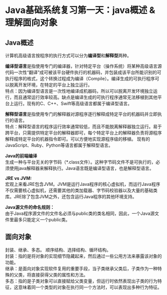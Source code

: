 # Java基础系统复习第一天：java概述 & 理解面向对象
## Java概述
计算机高级语言按程序的执行方式可以分为**编译型**和**解释型**两种。

**编译型语言**是指使用专门的编译器，针对特定平台（操作系统）将某种高级语言源代码一次性“翻译”成可被该平台硬件执行的机器码，并包装成该平台所能识别的可执行程序的格式，这个转换过程成为编译（Compile）。编译生成的可执行程序可以脱离开发环境，在特定的平台上独立运行。  
特点：因为编译型语言是一次性地编译成机器码，所以可以脱离开发环境独立运行，而且通常运行效率较高。缺点是编译生成的可执行程序通常无法移植到其他平台上运行。现有的C、C++、Swift等高级语言都属于编译型语言。

**解释型语言**是指使用专门的解释器对源程序逐行解释成特定平台的机器码并立即执行的语言。  
特点：解释型语言的程序运行效率通常较低，而且不能脱离解释器独立运行。易于跨平台，只需提供特定平台的解释器即可，每个特定平台上的解释器负责将源程序解释成特定平台的机器指令即可。可以方便地实现源程序级的移植。
现有的JavaScript、Ruby、Python等语言都属于解释型语言。

**Java的前端编译**  
生成一种与平台无关的字节码（*.class文件）。这种字节码文件不是可执行的，必须使用java解释器来解释执行。Java语言既是编译型语言，也是解释型语言。

**JRE vs JVM:**  
宏观上来看JRE包含JVM。JVM是运行Java程序的核心虚拟机，而运行Java程序不仅需要核心虚拟机，还需要其他的类加载器、字节码校验器以及大量的基础类库。JRE除了包含JVM之外，还包含运行Java程序的其他环境支持。

**Java源文件的命名规则：**  
由于Java程序源文件的文件名必须与public类的类名相同，因此，一个Java源文件里最多只能定义一个public类。

## 面向对象
封装、继承、多态。
顺序结构、选择结构、循环结构。  
封装：指的是将对象的实现细节隐藏起来，然后通过一些公用方法来暴露该对象的功能。  
继承：是面向对象实现软件复用的重要手段，当子类继承父类后，子类作为一种特殊的父类，将直接获得父类的属性和方法。  
多态：指的是子类对象可以直接赋给父类变量，但运行时依然表现出子类的行为特征，这意味着同一个类型的对象在执行同一个方法时，可以表现出多种行为特征。
